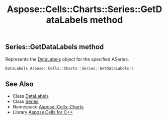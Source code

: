 ﻿---
title: Aspose::Cells::Charts::Series::GetDataLabels method
linktitle: GetDataLabels
second_title: Aspose.Cells for C++ API Reference
description: 'Aspose::Cells::Charts::Series::GetDataLabels method. Represents the DataLabels object for the specified ASeries in C++.'
type: docs
weight: 3500
url: /cpp/aspose.cells.charts/series/getdatalabels/
---
## Series::GetDataLabels method


Represents the [DataLabels](../../datalabels/) object for the specified ASeries.

```cpp
DataLabels Aspose::Cells::Charts::Series::GetDataLabels()
```

## See Also

* Class [DataLabels](../../datalabels/)
* Class [Series](../)
* Namespace [Aspose::Cells::Charts](../../)
* Library [Aspose.Cells for C++](../../../)
